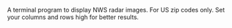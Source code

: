 A terminal program to display NWS radar images. For US zip codes only. Set your columns and rows high for better results.
